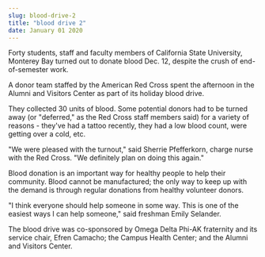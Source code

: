 ```yaml
---
slug: blood-drive-2
title: "blood drive 2"
date: January 01 2020
---
```


<p>Forty students, staff and faculty members of California State University, Monterey Bay turned out to donate blood Dec. 12, despite the crush of end-of-semester work.
</p><p>A donor team staffed by the American Red Cross spent the afternoon in the Alumni and Visitors Center as part of its holiday blood drive.
</p><p>They collected 30 units of blood. Some potential donors had to be turned away (or "deferred," as the Red Cross staff members said) for a variety of reasons - they've had a tattoo recently, they had a low blood count, were getting over a cold, etc.
</p><p>"We were pleased with the turnout," said Sherrie Pfefferkorn, charge nurse with the Red Cross. "We definitely plan on doing this again."
</p><p>Blood donation is an important way for healthy people to help their community. Blood cannot be manufactured; the only way to keep up with the demand is through regular donations from healthy volunteer donors.
</p><p>"I think everyone should help someone in some way. This is one of the easiest ways I can help someone," said freshman Emily Selander.
</p><p>The blood drive was co-sponsored by Omega Delta Phi-AK fraternity and its service chair, Efren Camacho; the Campus Health Center; and the Alumni and Visitors Center.
</p>
